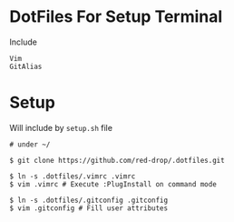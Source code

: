 # DotFiles For Setup Terminal
Include 
```
Vim
GitAlias
```

# Setup
Will include by `setup.sh` file
```shell
# under ~/

$ git clone https://github.com/red-drop/.dotfiles.git

$ ln -s .dotfiles/.vimrc .vimrc
$ vim .vimrc # Execute :PlugInstall on command mode

$ ln -s .dotfiles/.gitconfig .gitconfig
$ vim .gitconfig # Fill user attributes
```